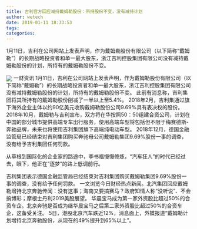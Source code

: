 ```yaml
---
title: 吉利官方回应减持戴姆勒股份：所持股份不变，没有减持计划
author: wetech
date: 2019-01-11 18:33:53
tags: 
categories: 
---
```

1月11日，吉利在公司网站上发表声明，作为戴姆勒股份有限公司（以下简称“戴姆勒”）的长期战略投资者和单一最大股东，浙江吉利控股集团有限公司没有减持戴姆勒股份的计划，所持有的戴姆勒股份不变。
<!-- more -->
<img align="center" border="0" src="https://imgcdn.yicai.com/uppics/images/2019/01/ad23e9d3d189f346050aba0f83ef585a.jpg" />
一财资讯
1月11日，吉利在公司网站上发表声明，作为戴姆勒股份有限公司（以下简称“戴姆勒”）的长期战略投资者和单一最大股东，浙江吉利控股集团有限公司没有减持戴姆勒股份的计划，所持有的戴姆勒股份不变。
此前有消息称，吉利集团将其所持有的戴姆勒股份削减了一半以上至5.4%。
2018年2月，吉利集通过旗下海外企业主体以约90亿美元收购戴姆勒股份公司9.69%具有表决权的股份。
2018年10月，戴姆勒与吉利宣布，双方将在华按照50：50组建合资公司，计划在中国的部分城市提供高端专车出行服务，使用高端车型将包括但不限于梅赛德斯-奔驰品牌，未来也将使用吉利集团旗下高端纯电动车型。
2018年12月，德国金融监管局已经结束对吉利集团购买奔驰母公司戴姆勒集团9.69%股份一事的调查，没有给予吉利集团任何罚款。
 
 
 
从草根到国际化的企业家的路途中，李书福慢慢修炼，“汽车狂人”的时代已经过去，眼下，他正在“逐梦”的路上低调前行。
吉利集团表示德国金融监管局已经结束对吉利集团购买戴姆勒集团9.69%股份一事的调查，没有给予任何罚款。
一文浏览今日财经热点新闻。北汽集团回应戴姆勒增持北京奔驰传闻：没有这事；海南又要搞赛马？政府知情人称“没听说”、不会搞博彩；摩根士丹利2019美股展望。
华晨宝马成为第一家外资股比超过50%的合资车企。北京奔驰是否成为继华晨宝马之后第二家外资股比超过50%的合资车企，这备受关注。
5日，港股北京汽车跌近12%，消息面上，外媒报道“戴姆勒计划增持北京奔驰股份，从现在的49%提升到65%以上”。
